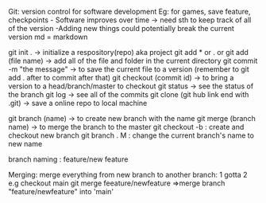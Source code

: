 Git: version control for software development
Eg: for games, save feature, checkpoints
    - Software improves over time -> need sth to keep track  of all of the version
    -Adding new things could potentially break the current version
md = markdown

<!-- cmd -->
git init . -> initialize a respository(repo) aka project
git add * or . or git add (file name) -> add all of the file and folder in the current directory
git commit -m "the message" -> to save the current file to a version (remember to git add . after to commit after that)
git checkout (commit id) -> to bring a version to a head/branch/master to checkout
git status -> see the status of the branch
git log -> see all of the commits
git clone (git hub link end with .git) -> save a online repo to local machine


git branch (name) -> to create new branch with the name
git merge (branch name) -> to merge the branch to the master
git checkout -b <new branch name>: create and checkout new branch
git branch . M <new name>: change the current branch's name  to  new name

branch naming : feature/new feature


Merging: merge everything from new branch to another branch:
    1 gotta 
    2
        e.g
        checkout main
        git merge feeature/newfeature
        =>merge branch "feature/newfeature" into 'main'

